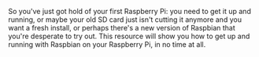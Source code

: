 So you've just got hold of your first Raspberry Pi: you need to get it up and running, or maybe your old SD card just isn't cutting it anymore and you want a fresh install, or perhaps there's a new version of Raspbian that you're desperate to try out. This resource will show you how to get up and running with Raspbian on your Raspberry Pi, in no time at all.
